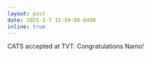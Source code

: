 ```yaml
---
layout: post
date: 2025-3-7 15:59:00-0400
inline: true
---
```


CATS accepted at TVT. Congratulations Namo!
